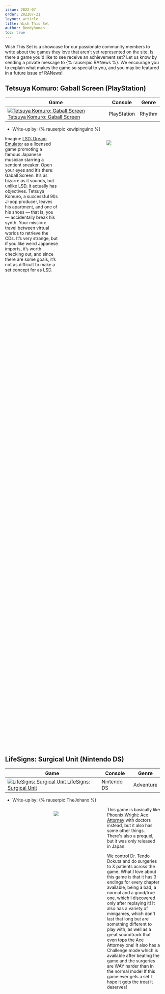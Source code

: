 ```yaml
---
issue: 2022-07
order: 202207-21
layout: article
title: Wish This Set
author: Bendyhuman
toc: true
---
```


Wish This Set is a showcase for our passionate community members to write about the games they love that aren't yet represented on the site. Is there a game you'd like to see receive an achievement set? Let us know by sending a private message to {% rauserpic RANews %}. We encourage you to explain what makes the game so special to you, and you may be featured in a future issue of RANews!

## Tetsuya Komuro: Gaball Screen (PlayStation)

| Game                                                                                                                                                                                                                                                                     | Console     | Genre  |
| ------------------------------------------------------------------------------------------------------------------------------------------------------------------------------------------------------------------------------------------------------------------------ | ----------- | ------ |
| <a class="gameicon-link" href="https://retroachievements.org/game/20076" target="_blank" rel="noopener"> <img class="gameicon" src="https://retroachievements.org/Images/059919.png" alt="Tetsuya Komuro: Gaball Screen"> <span>Tetsuya Komuro: Gaball Screen</span></a> | PlayStation | Rhythm |

* Write-up by: {% rauserpic kewlpinguino %}

<figure style="text-align:center;float:right;width:50%;height:50%">
<img src="https://www.mobygames.com/images/shots/l/1003782-gaball-screen-playstation-screenshot-back-home-sweet-home.png">
<figcaption></figcaption>
</figure>

Imagine [LSD: Dream Emulator](https://retroachievements.org/game/13437) as a licensed game promoting a famous Japanese musician starring a sentient sneaker. Open your eyes and it’s there: Gaball Screen. It’s as bizarre as it sounds, but unlike LSD, it actually has objectives. Tetsuya Komuro, a successful 90s J-pop producer, leaves his apartment, and one of his shoes — that is, you — accidentally break his synth. Your mission: travel between virtual worlds to retrieve the CDs. It’s very strange, but if you like weird Japanese imports, it’s worth checking out, and since there are some goals, it’s not as difficult to make a set concept for as LSD.

<br clear="right"/>

## LifeSigns: Surgical Unit (Nintendo DS)

| Game                                                                                                                                                                                                                                                           | Console     | Genre     |
| -------------------------------------------------------------------------------------------------------------------------------------------------------------------------------------------------------------------------------------------------------------- | ----------- | --------- |
| <a class="gameicon-link" href="https://retroachievements.org/game/20075" target="_blank" rel="noopener"> <img class="gameicon" src="https://retroachievements.org/Images/059918.png" alt="LifeSigns: Surgical Unit"> <span>LifeSigns: Surgical Unit</span></a> | Nintendo DS | Adventure |

* Write-up by: {% rauserpic TheJohanx %}

<figure style="text-align:center;float:left;width:50%;height:50%">
<img src="https://www.mobygames.com/images/shots/l/646598-lifesigns-surgical-unit-nintendo-ds-screenshot-the-cause-of.png">
<figcaption></figcaption>
</figure>

This game is basically like [Phoenix Wright: Ace Attorney](https://retroachievements.org/game/12747) with doctors instead, but it also has some other things. There's also a prequel, but it was only released in Japan.

We control Dr. Tendo Dokuta and do surgeries to X patients across the game. What I love about this game is that it has 3 endings for every chapter available, being a bad, a normal and a good/true one, which I discovered only after replaying it! It also has a variety of minigames, which don't last that long but are something different to play with, as well as a great soundtrack that even tops the Ace Attorney one! It also has a Challenge mode which is available after beating the game and the surgeries are WAY harder than in the normal mode! If this game ever gets a set I hope it gets the treat it deserves!

<br clear="left"/>

## WWF Royal Rumble (Dreamcast)

| Game                                                                                                                                                                                                                                           | Console   | Genre     |
| ---------------------------------------------------------------------------------------------------------------------------------------------------------------------------------------------------------------------------------------------- | --------- | --------- |
| <a class="gameicon-link" href="https://retroachievements.org/game/20074" target="_blank" rel="noopener"> <img class="gameicon" src="https://retroachievements.org/Images/059914.png" alt="WWF Royal Rumble"> <span>WWF Royal Rumble</span></a> | Dreamcast | Wrestling |

* Write-up by: {% rauserpic MrBird %}

<figure style="text-align:center;float:right;width:50%;height:50%">
<img src="https://gamefaqs.gamespot.com/a/screen/full/2/9/6/540296.jpg">
<figcaption></figcaption>
</figure>

WWF Royal Rumble for the Sega Dreamcast may share a name with a Genesis and SNES title, but that is the only similarity. Developed by Sega and Yuke's, Royal Rumble is an arcade-style wrestling game where up to 4 players can compete in the titular Royal Rumble match, where the goal is to eliminate as many opponents as you can. Since this game can hold up to 9 people in the ring at one time, things can get really chaotic.

There's also a standard Arcade Mode, where you pick your Superstar and a Partner (who is really more like an Assist from Marvel Vs. Capcom; hell, you can even choose one of 3 Assist Types, like Marvel 2) and run a 10-stage Gauntlet to become WWF Champion.

If you want to see why I would like to see a set of this game, I recommend looking up [newLegacyinc's video](https://www.youtube.com/watch?v=DgnqP9s9dzI) on it.

<br clear="right"/>

## Klonoa Heroes: Densetsu no Star Medal (Game Boy Advance)

| Game                                                                                                                                                                                                                                                                                    | Console          | Genre      |
| --------------------------------------------------------------------------------------------------------------------------------------------------------------------------------------------------------------------------------------------------------------------------------------- | ---------------- | ---------- |
| <a class="gameicon-link" href="https://retroachievements.org/game/4753" target="_blank" rel="noopener"> <img class="gameicon" src="https://retroachievements.org/Images/046625.png" alt="Klonoa Heroes: Densetsu no Star Medal"> <span>Klonoa Heroes: Densetsu no Star Medal</span></a> | Game Boy Advance | Action RPG |

* Write-up by: {% rauserpic Lonoke31 %}

<figure style="text-align:center;float:left;width:50%;height:50%">
<img src="https://retroachievements.org/Images/042950.png">
<figcaption></figcaption>
</figure>

As someone that loves the platforming genre, I love the Klonoa series. I actually discovered this series after playing and mastering both of the Klonoa games on the GBA. However, what if I was to tell you there was a third Klonoa game that doesn't play like any of the others? Klonoa Heroes is a Japanese-exclusive Action-RPG GBA game and the last original Klonoa game to be released (the Wii game and upcoming Klonoa game are just remakes of the PS1/PS2 releases). I have no clue what this story is about or how fun the gameplay is, but with the release of a translation patch a couple of months ago, I would love to see a set made to complete this trilogy.

<br clear="left"/>

## \~Hack~ Touhoumon Insane Version (Game Boy Advance)

| Game                                                                                                                                                                                                                                                                           | Console          | Genre             |
| ------------------------------------------------------------------------------------------------------------------------------------------------------------------------------------------------------------------------------------------------------------------------------ | ---------------- | ----------------- |
| <a class="gameicon-link" href="https://retroachievements.org/game/16638" target="_blank" rel="noopener"> <img class="gameicon" src="https://retroachievements.org/Images/060205.png" alt="\~Hack~ Touhoumon Insane Version"> <span>\~Hack~ Touhoumon Insane Version</span></a> | Game Boy Advance | Role-Playing Game |

* Writeup by: {% rauserpic deng %}

<figure style="text-align:center;float:right;width:50%;height:50%">
<img src="https://i.ytimg.com/vi/Svr2M63xz2Y/hqdefault.jpg">
<figcaption></figcaption>
</figure>

Admittedly, I'm not too familiar with the Touhou series, or even the popular series of Touhoumon fangames. However, I am familiar with this romhack. This game takes all the standard Kaizo hack tropes and turns them up to a thousand. Tedious map design, crude offensive "humor", and the frankly stupid difficulty make this one of the worst Pokemon hacks ever created. To put the difficulty into perspective, the first Rival fight after obtaining your starter has multiple Full Restores and an X Attack, and the optional Rival fight on Route 22 (the second trainer in the game) has 4 Pokemon in their mid 20s. While I can't provide screenshots, the dungeons in this game are the most painful thing I will ever have to play in a video game. Hour long dark mazes without flash with random warps everywhere that send you back to the start, and all of them are like this. If you want me to suffer, please develop a set for this hack.

<br clear="right"/>

## Tekken Card Challenge (WonderSwan)

| Game                                                                                                                                                                                                                                                    | Console    | Genre                 |
| ------------------------------------------------------------------------------------------------------------------------------------------------------------------------------------------------------------------------------------------------------- | ---------- | --------------------- |
| <a class="gameicon-link" href="https://retroachievements.org/game/2533" target="_blank" rel="noopener"> <img class="gameicon" src="https://retroachievements.org/Images/060206.png" alt="Tekken Card Challenge"> <span>Tekken Card Challenge</span></a> | WonderSwan | Collectible Card Game |

* Writeup by: {% rauserpic BloodParade %}

<figure style="text-align:center;float:left;width:50%;height:50%">
<img src="https://retroachievements.org/Images/033644.png">
<figcaption></figcaption>
</figure>

Get ready for the next battle!

Releasing in 1999, two years after [Tekken 3](https://retroachievements.org/game/11259) (something you'll notice rather quickly), Tekken Card Challenge for the WonderSwan could be considered the strangest spin-off in the series. What makes it stranger than the also card-based mobile releases? Being an RPG-esque game would likely be a good start as you try to reach the exit under a move limit, all while you pick up cards and fight enemies to level up, unlock new moves, and defeat Ogre at the end. While I expected to drop the game in minutes when I first tried it, it wound up being surprisingly captivating. The 21-character roster adds a surprising amount of replayability as each one varies in difficulty from easy to pain, making you adapt to each one's style including juggles, combos, counters, unblockables, and so on (protip: you get a chance to unlock a character by beating them in a fight, with the chance possibly increasing if you win without losing HP). Although the game's in Japanese, you'll quickly be able to understand it with just bit of time put into it.

In my opinion it's definitely a beast worth taking a look at, with enough content for a not-so-long but sweet set worth playing through.

<br clear="left"/>

## Super Battleship (SNES)

| Game                                                                                                                                                                                                                                          | Console | Genre                                               |
| --------------------------------------------------------------------------------------------------------------------------------------------------------------------------------------------------------------------------------------------- | ------- | --------------------------------------------------- |
| <a class="gameicon-link" href="https://retroachievements.org/game/1205" target="_blank" rel="noopener"> <img class="gameicon" src="https://retroachievements.org/Images/060207.png" alt="Super Battleship"> <span>Super Battleship</span></a> | SNES    | [Strategy](https://retroachievements.org/game/3074) |

* Writeup by: {% rauserpic TheRealBillHicks %}

<figure style="text-align:center;float:right;width:50%;height:50%">
<img src="https://images.igdb.com/igdb/image/upload/t_screenshot_big/toc5zj8gzosfbid5xpyp.jpg">
<figcaption></figcaption>
</figure>

This hidden gem for the Super Nintendo, based on the Milton Bradley classic, reimagines the iconic board game as an exciting turn-based action/strategy game. Featuring two game modes, players can choose to play against the computer in a faithful recreation of the original in Classic Battleship, or navigate enemy infested waters in Super Battleship, the real meat and potatoes of this cartridge.

Super Battleship mode lets players manage a fleet of ships in many distinct levels with unique goals to achieve. You'll need to utilize various tools and weapons such as radar, sonar, torpedoes and depth charges to wipe out enemy forces, while maintaining key components of your own fleet, like the engines, rudders, and guns. Encountering an enemy ship or submarine will enter you into real-time naval combat where you must quickly disable the opponents many systems however you can, or be destroyed!

This isn't a particularly difficult game but can be a decent challenge at times if you're not careful enough with your resources. Super Battleship is fairly slow-paced for an action game, and with not much background music to mention, I'd have to recommend playing while listening to the [RAPodcast](https://www.youtube.com/channel/UCIGdJGxrzmNYMaAGPsk2sIA). This games mechanics would lend itself easily to an achievement set, perhaps by having players complete certain tasks without losing any ships, or beating a level in under a certain number of moves. If you're a fan of classic SNES and RTS games, this is one you might want to check out.

<br clear="right"/>

## Dream Pinball 3D (Nintendo DS)

| Game                                                                                                                                                                                                                                           | Console     | Genre                                               |
| ---------------------------------------------------------------------------------------------------------------------------------------------------------------------------------------------------------------------------------------------- | ----------- | --------------------------------------------------- |
| <a class="gameicon-link" href="https://retroachievements.org/game/16695" target="_blank" rel="noopener"> <img class="gameicon" src="https://retroachievements.org/Images/060208.png" alt="Dream Pinball 3D"> <span>Dream Pinball 3D</span></a> | Nintendo DS | [Pinball](https://retroachievements.org/game/13449) |

* Writeup by: {% rauserpic TheForeseenArcade %}

<figure style="text-align:center;float:left;width:50%;height:50%">
<img src="https://media.pocketgamer.com/artwork/na-amds/DreamPinball_DS_1.JPG">
<figcaption></figcaption>
</figure>

Originally a PC game, Dream Pinball 3D is one of TopWare Interactive's classic games that brought Polish PC owners some nostalgia. I remember I owned a copy with a Polish PC game magazine, but I wasn't really familiar with it until I revisited it on Steam. When looking up the full library of TopWare's games, I was surprised to find out that some of their games got ported over to other platforms. In the case of Dream Pinball 3D, it got a port for iOS, Nintendo Wii, Xbox 360 and in this case, Nintendo DS.

Dream Pinball 3D contains six pinball machines with different themes: Knight Tournament, Monsters,
Aquatic, Dino Wars, Spinning Rotors and Amber Moon - the fantasy pinball machine linked to TopWare's
other game, the more famous "Two Worlds" series. The game also boasts that it has 6 dynamic camera positions, 6 materials for the balls, and realistic physics. But what separates the DS version from the other versions is the inclusion of a unique "mission mode", in which the player needs to reach certain goals within a limited amount of time like, say, getting a point multiplier of ten. The fact the game has a mission mode, as well as six pinball machines, makes for a very compelling achievement set, so it would bring a lot of replay value.

Despite the Steam release having mostly negative user reviews, the DS release is a surprisingly decent and
extended port of an PC game that, believe it or not, won a lot of awards from German gaming publications. I believe Dream Pinball 3D makes for a set that is as big and addictive, and maybe could even be the biggest
pinball game on RetroAchievements when taking account the six tables and a mission mode.

<br clear="left"/>

## Tony Hawk's Underground 2: Remix (PlayStation Portable)

| Game                                                                                                                                                                                                                                                                          | Console              | Genre                          |
| ----------------------------------------------------------------------------------------------------------------------------------------------------------------------------------------------------------------------------------------------------------------------------- | -------------------- | ------------------------------ |
| <a class="gameicon-link" href="https://retroachievements.org/game/3199" target="_blank" rel="noopener"> <img class="gameicon" src="https://retroachievements.org/Images/060209.png" alt="Tony Hawk's Underground 2: Remix"> <span>Tony Hawk's Underground 2: Remix</span></a> | PlayStation Portable | Extreme Sports - Skateboarding |

* Write-up by: {% rauserpic Daroachie %}

<figure style="text-align:center;float:right;width:50%;height:50%">
<img src="https://www.mobygames.com/images/promo/l/376596-tony-hawk-s-underground-2-remix-screenshot.jpg">
<figcaption></figcaption>
</figure>

Tony Hawk's Underground 2 is a landmark title of extreme sports and skateboarding, but did you know there was a port to the PSP that added MORE stuff? Unlike other portable Tony Hawk games, this one's just straight up the console version, which is good because that game was one of the best Tony Hawk games gameplay wise. Sure, the story is... well, edgy to say the least, but that doesn't mean playing the game isn't fun! Remix added a total of 4 new levels on top of the already huge list of locations, and the best part is they're both in story mode and classic mode! It does, however, shove some returning old school levels out of classic mode... but they're still in the game, gaps and all hiding in free skate mode. By the way, if you've ever played Tony Hawk's American Wasteland, 3 of the new levels might be familiar to you, because they were in that game. Fun fact, the fourth level Atlanta was in a collector's edition of American Wasteland only for the PS2.

I think more people should be aware of the fact that this game not only exists but adds onto an already great console game. Only minor problem being the fact that the PSP notably does not have two joysticks, but the game still controls as good as it needs to to keep a combo going. Anyway, game's cool, deserves a set, and whatever you do DON'T graffiti tag with the southern belle in Atlanta.

<br clear="right"/>

## Mickey's Wild Adventure (PlayStation)

| Game                                                                                                                                                                                                                                                        | Console     | Genre       |
| ----------------------------------------------------------------------------------------------------------------------------------------------------------------------------------------------------------------------------------------------------------- | ----------- | ----------- |
| <a class="gameicon-link" href="https://retroachievements.org/game/3843" target="_blank" rel="noopener"> <img class="gameicon" src="https://retroachievements.org/Images/060210.png" alt="Mickey's Wild Adventure"> <span>Mickey's Wild Adventure</span></a> | PlayStation | Platforming |

* Write-up by: {% rauserpic GalacticSpear %}

<figure style="text-align:center;float:left;width:50%;height:50%">
<img src="https://www.mobygames.com/images/shots/l/484243-mickey-mania-playstation-screenshot-as-are-obstacles-like.jpg">
<figcaption></figcaption>
</figure>

This is most unique version of Mickey Mania - not only have the graphics been completely reworked to take advantage of the console, but this version also includes all the stages from the previous versions plus a few more! About the game itself, it's a very simple platform game in design. You just jump and throw marbles most of the time, but each of the levels are quite varied and takes place in several old Mickey shorts. The game is also very challenging, which keeps you interested in playing from start to finish. It would be interesting to see how different this set could be compared to the SNES and Mega Drive sets.

<br clear="left"/>